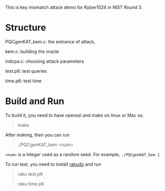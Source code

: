This is key mismatch attack demo for Kyber1024 in NIST Round 3.

# Structure

PQCgenKAT_kem.c: the entrance of attack, 

kem.c:  building the oracle 

indcpa.c: choosing attack parameters

test.p6: test queries  

time.p6: test  time

# Build and Run

To build it, you need to have openssl  and make on linux or Mac os.

> make

After making, then you can run 

>  ./PQCgenKAT_kem \<num\>

`<num>` is a integer used as a random seed. For example, `./PQCgenKAT_kem 1`

To run test, you need to install [rakudo](https://rakudo.org/) and run

> raku test.p6
>
> raku time.p6
>
> 